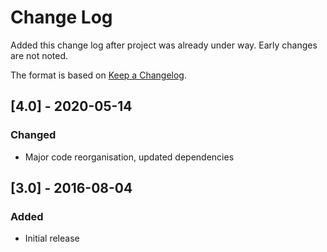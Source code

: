 # Change Log
Added this change log after project was already under way.  Early changes are not noted.

The format is based on [Keep a Changelog](http://keepachangelog.com/).

## [4.0] - 2020-05-14
### Changed
- Major code reorganisation, updated dependencies

## [3.0] - 2016-08-04
### Added
- Initial release
